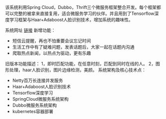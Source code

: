 该系统利用Spring Cloud，Dubbo，Thrift三个微服务框架整合开发。每个框架都可以完整的被拿来直接复用，适合微服务学习的伙伴。并且用到了Tensorflow深度学习框架与Haar+Adaboost人脸识别技术，增加系统的趣味性。

系统网址 [链接](http://im.9421.top/)
新增功能：
- 短信云提醒，再也不怕重要会议忘记时间
- 生活工作中有了疑难问题，发表话题后，大家一起在话题内沟通
- 爬取热点新闻，以热点为驱动，更有乐趣

旧版本功能描述：
1，即时匹配功能，在任意时刻，匹配到同时在线的人。
2，图形处理，haar人脸识别，图片边缘检测，美颜。
系统架构及核心技术点：
- Netty百万长连接并发服务 
- Haar+Adaboost人脸识别技术 
- Tensorflow深度学习
- SpringCloud微服务系统架构
- Dubbo微服务系统架构
- kubernetes容器部署
